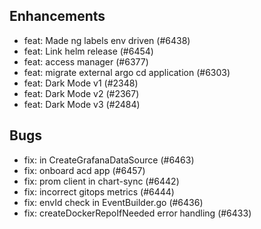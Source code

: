 ## Enhancements
- feat: Made ng labels env driven (#6438)
- feat: Link helm release (#6454)
- feat: access manager (#6377)
- feat: migrate external argo cd application (#6303)
- feat: Dark Mode v1 (#2348)
- feat: Dark Mode v2 (#2367)
- feat: Dark Mode v3 (#2484)
## Bugs
- fix: in CreateGrafanaDataSource (#6463)
- fix: onboard acd app (#6457)
- fix: prom client in chart-sync (#6442)
- fix: incorrect gitops metrics (#6444)
- fix: envId check in EventBuilder.go (#6436)
- fix: createDockerRepoIfNeeded error handling (#6433)
